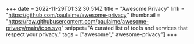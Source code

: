 +++
date = 2022-11-29T01:32:30.514Z
title = "Awesome Privacy"
link = "https://github.com/paulaime/awesome-privacy"
thumbnail = "https://raw.githubusercontent.com/paulaime/awesome-privacy/main/icon.svg"
snippet="A curated list of tools and services that respect your privacy."
tags = ["awesome"," awesome-privacy"]
+++
